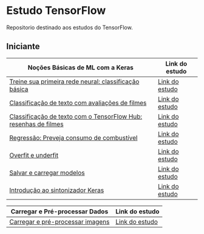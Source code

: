 # Estudo TensorFlow

Repositorio destinado aos estudos do TensorFlow.

## Iniciante
Noções Básicas de ML com a Keras|Link do estudo
|-|-|
[Treine sua primeira rede neural: classificação básica](https://www.tensorflow.org/tutorials/keras/classification?hl=pt-br)|[Link do estudo](https://github.com/GTL98/Estudo-TensorFlow/blob/main/Iniciante/No%C3%A7%C3%B5es%20B%C3%A1sicas%20de%20ML%20com%20a%20Keras/TF%2001%20-%20Classifica%C3%A7%C3%A3o%20B%C3%A1sica.ipynb)
[Classificação de texto com avaliações de filmes](https://www.tensorflow.org/tutorials/keras/text_classification?hl=pt-br)|[Link do estudo](https://github.com/GTL98/Estudo-TensorFlow/blob/main/Iniciante/No%C3%A7%C3%B5es%20B%C3%A1sicas%20de%20ML%20com%20a%20Keras/TF%2002%20-%20Classifica%C3%A7%C3%A3o%20B%C3%A1sica%20de%20Texto.ipynb)
[Classificação de texto com o TensorFlow Hub: resenhas de filmes](https://www.tensorflow.org/tutorials/keras/text_classification_with_hub?hl=pt-br)|[Link do estudo](https://github.com/GTL98/Estudo-TensorFlow/blob/main/Iniciante/No%C3%A7%C3%B5es%20B%C3%A1sicas%20de%20ML%20com%20a%20Keras/TF%2003%20-%20Classifica%C3%A7%C3%A3o%20%20de%20texto%20com%20o%20TensorFlow%20Hb_%20resenhas%20de%20filmes.ipynb)
[Regressão: Preveja consumo de combustível](https://www.tensorflow.org/tutorials/keras/regression?hl=pt-br)|[Link do estudo](https://github.com/GTL98/Estudo-TensorFlow/blob/main/Iniciante/No%C3%A7%C3%B5es%20B%C3%A1sicas%20de%20ML%20com%20a%20Keras/TF%2004%20-%20Regress%C3%A3o_%20Preveja%20consumo%20de%20combust%C3%ADvel.ipynb)
[Overfit e underfit](https://www.tensorflow.org/tutorials/keras/overfit_and_underfit?hl=pt-br)|[Link do estudo](https://github.com/GTL98/Estudo-TensorFlow/blob/main/Iniciante/No%C3%A7%C3%B5es%20B%C3%A1sicas%20de%20ML%20com%20a%20Keras/TF%2005%20-%20Overfit%20e%20Underfit.ipynb)
[Salvar e carregar modelos](https://www.tensorflow.org/tutorials/keras/save_and_load?hl=pt-br)|[Link do estudo](https://github.com/GTL98/Estudo-TensorFlow/blob/main/Iniciante/No%C3%A7%C3%B5es%20B%C3%A1sicas%20de%20ML%20com%20a%20Keras/TF%2006%20-%20Salvar%20e%20carregar%20modelos.ipynb)
[Introdução ao sintonizador Keras](https://www.tensorflow.org/tutorials/keras/keras_tuner?hl=pt-br)|[Link do estudo](https://github.com/GTL98/Estudo-TensorFlow/blob/main/Iniciante/No%C3%A7%C3%B5es%20B%C3%A1sicas%20de%20ML%20com%20a%20Keras/TF%2007%20-%20Introdu%C3%A7%C3%A3o%20ao%20sintonizador%20Keras.ipynb)

Carregar e Pré-processar Dados|Link do estudo
|-|-|
[Carregar e pré-processar imagens](https://www.tensorflow.org/tutorials/load_data/images?hl=pt-br)|[Link do estudo](https://github.com/GTL98/Estudo-TensorFlow/blob/main/Iniciante/Carregar%20e%20Pr%C3%A9-processar%20Dados/TF%2001%20-%20Carregar%20e%20pr%C3%A9-processar%20imagens.ipynb)
